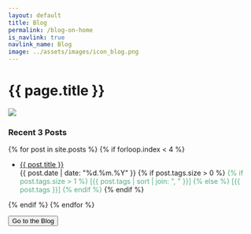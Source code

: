 ```yaml
---
layout: default
title: Blog
permalink: /blog-on-home
is_navlink: true
navlink_name: Blog
image: ../assets/images/icon_blog.png
---
```


# {{ page.title }}

<img src="{{ page.image }}" class="blog_image">

### Recent 3 Posts
{% for post in site.posts %}
{% if forloop.index < 4 %}
<ul>
    <li> <a href="{{ post.url }}">{{ post.title }}</a> <br class="phone_breakline">{{ post.date | date: "%d.%m.%Y" }}
        {% if post.tags.size > 0 %}
            <span class="post_tags" style="color: #53ac80">
                {% if post.tags.size > 1 %}
                    [{{ post.tags | sort | join: ", " }}]
                {% else %}
                    [{{ post.tags }}]
                {% endif %}
            </span>
        {% endif %}
    </li>
</ul>
{% endif %}
{% endfor %}

<button class="default_button" id="blogPageButton">Go to the Blog</button>
